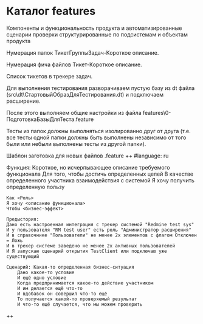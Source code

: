 # Каталог features

Компоненты и функциональность продукта и автоматизированные сценарии проверки структурированные по подсистемам и объектам продукта

Нумерация папок ТикетГруппыЗадач-Короткое описание. 

Нумерация фича файлов Тикет-Короткое описание.

Список тикетов в трекере задач.

Для выполнения тестирования разворачиваем пустую базу из dt файла (src\dt\СтартовыйОбразДляТестирования.dt) и подключаем расширение.

После этого выполняем общие настройки из файла features\0-ПодготовкаБазыДляТеста.feature

Тесты из папок должны выполняться изолированно друг от друга (т.е. все тесты одной папки должны быть выполнены независимо от того были или небыли выполнены тесты из другой папки).

Шаблон заготовка для новых файлов .feature
++
#language: ru

Функция: Короткое, но исчерпывающее описание требуемого функционала
    Для того, чтобы достичь определенных целей
    В качестве определенного участника взаимодействия с системой
    Я хочу получить определенную пользу

    Как <Роль>
    Я хочу <описание функционала>
    Чтобы <бизнес-эффект>

    Предыстория:
    Дано есть настроенная интеграция с трекер системой "Redmine test sys"
    И у пользователя "RM test user" есть роль "Администратор расширения"
    И в справочнике "Пользователи" не менее 2х элементов с флагом Отключен = Ложь
    И в трекер системе заведено не менее 2х активных пользователей
    И Я запускаю сценарий открытия TestClient или подключаю уже существующий

    Сценарий: Какая-то определенная бизнес-ситуация
        Дано какое-то условие
        И ещё одно условие
        Когда предпринимается какое-то действие участником
        И им делается ещё что-то
        И вдобавок он совершил что-то ещё
        То получается какой-то проверяемый результат
        И что-то ещё случается, что мы можем проверить
++